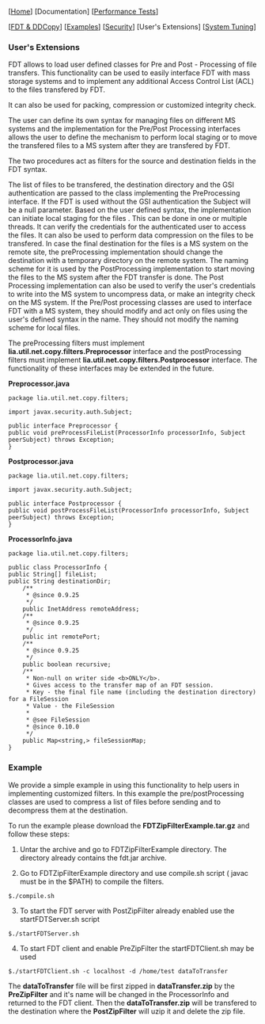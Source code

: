 [[Home](index.md)]  [Documentation]  [[Performance Tests](perf-disk-to-disk.md)]

[[FDT & DDCopy](doc-fdt-ddcopy.md)]   [[Examples](doc-examples.md)]  [[Security](doc-security.md)]   [User's Extensions]    [[System Tuning](doc-system-tuning.md)]


### User's Extensions
FDT allows to load user defined classes for Pre and Post - Processing of file transfers.
This functionality can be used to easily interface FDT with mass storage systems and to implement any additional Access Control List (ACL) to the files transfered by FDT.

It can also be used for packing, compression or customized integrity check.

The user can define its own syntax for managing files on different MS systems and the implementation for the Pre/Post Processing interfaces allows the user to define the mechanism to perform local staging or to move the transfered files to a MS system after they are transfered by FDT.

The two procedures act as filters for the source and destination fields in the FDT syntax.

The list of files to be transfered, the destination directory and the GSI authentication are passed to the class implementing the PreProcessing interface. If the FDT is used without the GSI authentication the Subject will be a null parameter. Based on the user defined syntax, the implementation can initiate local staging for the files . This can be done in one or multiple threads. It can verify the credentials for the authenticated user to access the files. It can also be used to perform data compression on the files to be transfered.
In case the final destination for the files is a MS system on the remote site, the preProcessing implementation should change the destination with a temporary directory on the remote system. The naming scheme for it is used by the PostProcessing implementation to start moving the files to the MS system after the FDT transfer is done. The Post Processing implementation can also be used to verify the user's credentials to write into the MS system to uncompress data, or make an integrity check on the MS system. If the Pre/Post processing classes are used to interface FDT with a MS system, they should modify and act only on files using the user's defined syntax in the name. They should not modify the naming scheme for local files.

The preProcessing filters must implement **lia.util.net.copy.filters.Preprocessor** interface and the postProcessing filters must implement **lia.util.net.copy.filters.Postprocessor** interface. The functionality of these interfaces may be extended in the future.


**Preprocessor.java**
```
package lia.util.net.copy.filters;

import javax.security.auth.Subject;

public interface Preprocessor {
public void preProcessFileList(ProcessorInfo processorInfo, Subject peerSubject) throws Exception;
}
```

**Postprocessor.java**
```
package lia.util.net.copy.filters;

import javax.security.auth.Subject;

public interface Postprocessor {
public void postProcessFileList(ProcessorInfo processorInfo, Subject peerSubject) throws Exception;
}
```

**ProcessorInfo.java**
```
package lia.util.net.copy.filters;

public class ProcessorInfo {
public String[] fileList;
public String destinationDir;
    /**
     * @since 0.9.25
     */
    public InetAddress remoteAddress;
    /**
     * @since 0.9.25
     */
    public int remotePort;
    /**
     * @since 0.9.25
     */
    public boolean recursive;
    /**
     * Non-null on writer side <b>ONLY</b>.
     * Gives access to the transfer map of an FDT session.
     * Key - the final file name (including the destination directory) for a FileSession
     * Value - the FileSession
     *
     * @see FileSession
     * @since 0.10.0
     */
    public Map<string,> fileSessionMap;
}
```

### Example
We provide a simple example in using this functionality to help users in implementing customized filters.
In this example the pre/postProcessing classes are used to compress a list of files before sending and to decompress them at the destination.

To run the example please download the **FDTZipFilterExample.tar.gz** and follow these steps:

1) Untar the archive and go to FDTZipFilterExample directory. The directory already
contains the fdt.jar archive.

2) Go to FDTZipFilterExample directory and use compile.sh script ( javac must be in the $PATH)
to compile the filters.
```
$./compile.sh
```
3) To start the FDT server with PostZipFilter already enabled use the startFDTServer.sh script
```
$./startFDTServer.sh
```
4) To start FDT client and enable PreZipFilter the startFDTClient.sh may be used
```
$./startFDTClient.sh -c localhost -d /home/test dataToTransfer
```

The **dataToTransfer** file will be first zipped in **dataTransfer.zip** by the **PreZipFilter** and it's name will be changed in the ProcessorInfo and returned to the FDT client. Then the **dataToTransfer.zip** will be transfered to the destination where the **PostZipFilter** will uzip it and delete the zip file.
>

